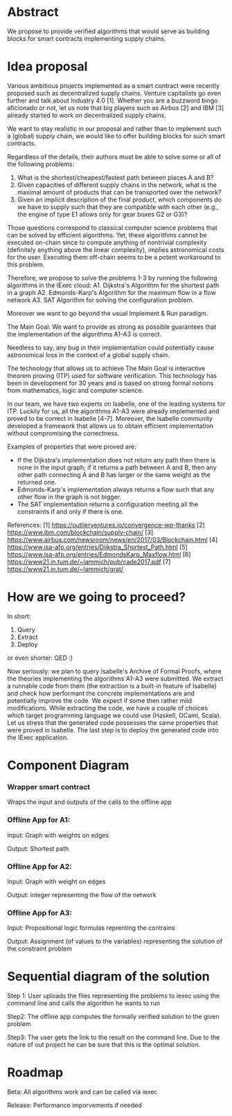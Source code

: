# Abstract

We propose to provide verified algorithms that would serve as building blocks
for smart contracts implementing supply chains.

# Idea proposal

Various ambitious projects implemented as a smart contract were recently proposed
such as decentralized supply chains. Venture capitalists go even further and talk about
Industry 4.0 [1]. Whether you are a buzzword bingo aficionado or not, let us note that
big players such as Airbus [2] and IBM [3] already started to work on
decentralized supply chains.

We want to stay realistic in our proposal and rather than to implement such a (global)
supply chain, we would like to offer building blocks for such smart contracts.

Regardless of the details, their authors must be able to solve some or all of the following problems:
1) What is the shortest/cheapest/fastest path between places A and B?
2) Given capacities of different supply chains in the network, what is the maximal
amount of products that can be transported over the network?
3) Given an implicit description of the final product, which components do we have to supply
such that they are compatible with each other (e.g., the engine of type E1 allows only for gear boxes G2 or G3)?

Those questions correspond to classical computer science problems that can be solved by
efficient algorithms. Yet, these algorithms cannot be executed on-chain since
to compute anything of nontrivial complexity (definitely anything above the linear complexity),
implies astronomical costs for the user.
Executing them off-chain seems to be a potent workaround to this problem.

Therefore, we propose to solve the problems 1-3 by running the following algorithms
in the IExec cloud:
A1. Dijkstra's Algorithm for the shortest path in a graph
A2. Edmonds-Karp's Algorithm for the maximum flow in a flow network
A3. SAT Algorithm for solving the configuration problem.

Moreover we want to go beyond the usual Implement & Run paradigm.

The Main Goal:
We want to provide as strong as possible guarantees that the implementation of the
algorithms A1-A3 is correct.

Needless to say, any bug in their implementation
could potentially cause astronomical loss in the context of a global supply chain.

The technology that allows us to achieve The Main Goal is interactive theorem
proving (ITP) used for software verification. This technology has been in development
for 30 years and is based on strong formal notions from mathematics, logic and
computer science.

In our team, we have two experts on Isabelle, one of the leading systems for ITP.
Luckily for us, all the algorithms A1-A3 were already implemented and proved to be
correct in Isabelle [4-7]. Moreover, the Isabelle community developed a framework that
allows us to obtain efficient implementation without compromising the correctness.

Examples of properties that were proved are:
* If the Dijkstra's implementation does not return any path then there is none
in the input graph; if it returns a path between A and B, then any other path connecting A and B
has larger or the same weight as the returned one.
* Edmonds-Karp's implementation always returns a flow such that any other flow
in the graph is not bigger.
* The SAT implementation returns a configuration meeting all the constraints
if and only if there is one.

References:
[1] https://outlierventures.io/convergence-wp-thanks
[2] https://www.ibm.com/blockchain/supply-chain/
[3] https://www.airbus.com/newsroom/news/en/2017/03/Blockchain.html
[4] https://www.isa-afp.org/entries/Dijkstra_Shortest_Path.html
[5] https://www.isa-afp.org/entries/EdmondsKarp_Maxflow.html
[6] https://www21.in.tum.de/~lammich/pub/cade2017.pdf
[7] https://www21.in.tum.de/~lammich/grat/

# How are we going to proceed?

In short:
1. Query
2. Extract
3. Deploy

or even shorter: QED :)

Now seriously:
we plan to query Isabelle's Archive of Formal Proofs, where the theories implementing
the algorithms A1-A3 were submitted. We extract a runnable code from them
(the extraction is a built-in feature of Isabelle) and check how performant the concrete
implementations are and potentially improve the code. We expect if some then rather
mild modifications. While extracting the code, we have a couple of choices which
target programming language we could use (Haskell, OCaml, Scala). Let us stress
that the generated code possesses the same properties that were proved in Isabelle.
The last step is to deploy the generated code into the IExec application.

# Component Diagram


### Wrapper smart contract

Wraps the input and outputs of the calls to the offline app

### Offline App for A1:

Input: Graph with weights on edges

Output: Shortest path

### Offline App for A2:

Input: Graph with weight on edges

Output: integer representing the flow of the network

### Offline App for A3:

Input: Propositional logic formulas reprenting the contrains

Output: Assignment (of values to the variables) representing the solution of the constraint problem

# Sequential diagram of the solution

Step 1: User uploads the files representing the problems to iexec using the command line and calls the algorithm he wants to run

Step2: The offline app computes the formally verified solution to the given problem

Step3: The user gets the link to the result on the command line. Due to the nature of out project he can be sure that this is the optimal solution.

# Roadmap

Beta: All algorithms work and can be called via iexec

Release: Performance imporvements if needed


